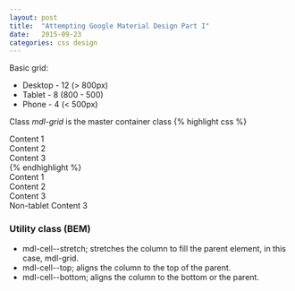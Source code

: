 ```yaml
---
layout: post
title:  "Attempting Google Material Design Part I"
date:   2015-09-23
categories: css design 
---
```


Basic grid:
* Desktop - 12 (> 800px)
* Tablet - 8 (800 - 500)
* Phone - 4 (< 500px)

Class *mdl-grid* is the master container class
{% highlight css %}
<div class="mdl-grid"> 
  <div class="mdl-cell mdl-cell--6-col mdl-cell--2-col-tablet">
    Content 1
  </div>
  <div class="mdl-cell mdl-cell--2-col-phone">
    Content 2
  </div>
  <div class="mdl-cell">
    Content 3
  </div>
</div>
{% endhighlight %}

<div class="mdl-grid"> 
  <div class="mdl-cell mdl-cell--6-col mdl-cell--2-col-tablet">
    Content 1
  </div>
  <div class="mdl-cell mdl-cell--2-col-phone">
    Content 2
  </div>
  <div class="mdl-cell">
    Content 3
  </div>
  <div class="mdl-cell mdl-cell--hide-tablet">
    Non-tablet Content 3
  </div>
</div>

### Utility class (BEM)

* mdl-cell--stretch; stretches the column to fill the parent element, in this case, mdl-grid.
* mdl-cell--top; aligns the column to the top of the parent.
* mdl-cell--bottom; aligns the column to the bottom or the parent.
